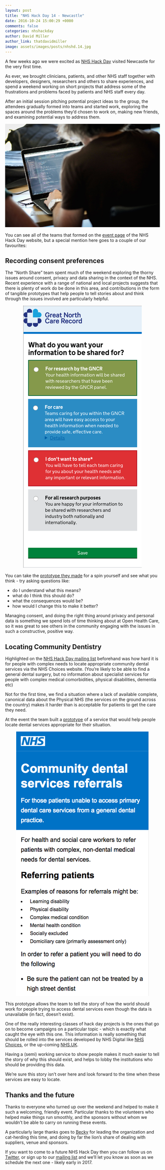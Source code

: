 ```yaml
---
layout: post
title: "NHS Hack Day 14 - Newcastle"
date: 2016-10-24 15:00:29 +0000
comments: false
categories: nhshackday
author: David Miller
author_link: thatdavidmiller
image: assets/images/posts/nhshd.14.jpg
---
```


A few weeks ago we were excited as [NHS Hack Day](http://nhshackday.com) visited Newcastle for the very first time.

As ever, we brought clinicians, patients, and other NHS staff together with developers, designers, researchers and others to share experiences, and spend a weekend working on short projects that address some of the frustrations and problems faced by patients and NHS staff every day.

After an initial session pitching potential project ideas to the group, the attendees gradually formed into teams and started work, exploring the spaces around the problems they’d chosen to work on, making new friends, and examining potential ways to address them.

<div class="post-thumb">
     <center>
  <img class="img-responsive" src="/assets/images/posts/marcus.jpg" alt="" />
</div><!--//post-thumb-->


You can see all of the teams that formed on the [event page](http://nhshackday.com/previous/events/2016/05/newcastle/) of the NHS Hack Day website, but a special mention here goes to a couple of our favourites:

## Recording consent preferences

The "North Share” team spent much of the weekend exploring the thorny issues around consent, privacy and data sharing in the context of the NHS. Recent experience with a range of national and local projects suggests that there is plenty of work do be done in this area, and contributions in the form of tangible prototypes that help people to tell stories about and think through the issues involved are particularly helpful.


<div class="post-thumb">
     <center>
  <img class="img-responsive" src="/assets/images/posts/northshare.png" alt="" />
</div><!--//post-thumb-->


You can take the [prototype they made](https://blu3id.github.io/gncr-consent/) for a spin yourself and see what you think - try asking questions like:

* do I understand what this means?
* what do I think this should do?
* what the consequences would be?
* how would I change this to make it better?

Managing consent, and doing the right thing around privacy and personal data is something we spend lots of time thinking about at Open Health Care, so it was great to see others in the community engaging with the issues in such a constructive, positive way.

## Locating Community Dentistry

Highlighted on the [NHS Hack Day mailing list](https://groups.google.com/forum/#!topic/nhshackday/2NBscruWFDA) beforehand was how hard it is for people with complex needs to locate appropriate community dental services via the NHS Choices website. (You’re likely to be able to find a general dental surgery, but no information about specialist services for people with complex medical comorbidities, physical disabilities, dementia etc)

Not for the first time, we find a situation where a lack of available complete, canonical data about the Physical NHS (the services on the ground across the country) makes it harder than is acceptable for patients to get the care they need.

At the event the team built a [prototype](https://morning-everglades-40330.herokuapp.com/) of a service that would help people locate dental services appropriate for their situation.

<div class="post-thumb">
     <center>
  <img class="img-responsive" src="/assets/images/posts/dentalreferrals.png" alt="" />
</div><!--//post-thumb-->

This prototype allows the team to tell the story of how the world should work for people trying to access dental services even though the data is unavailable (in fact, doesn’t exist).

One of the really interesting classes of hack day projects is the ones that go on to become campaigns on a particular topic - which is exactly what caught the eye with this one. This information is really something that should be rolled into the services developed by NHS Digital like [NHS Choices](http://www.nhs.uk/service-search/Dentists/LocationSearch/3), or the up-coming [NHS.UK](https://beta.nhs.uk/).

Having a (semi) working service to show people makes it much easier to tell the story of why this should exist, and helps to lobby the institutions who should be providing this data.

We’re sure this story isn’t over here and look forward to the time when these services are easy to locate.

## Thanks and the future

Thanks to everyone who turned up over the weekend and helped to make it such a welcoming, friendly event. Particular thanks to the volunteers who helped make things run smoothly, and the sponsors without whom we wouldn’t be able to carry on running these events.

A particularly large thanks goes to [Becky](https://twitter.com/Bexmoxon) for leading the organization and cat-herding this time, and doing by far the lion’s share of dealing with suppliers, venue and sponsors.

If you want to come to a future NHS Hack Day then you can follow us on [Twitter](http://twitter.com/nhshackday), or sign up to our [mailing list](http://nhshackday.com) and we’ll let you know as soon as we schedule the next one - likely early in 2017.
